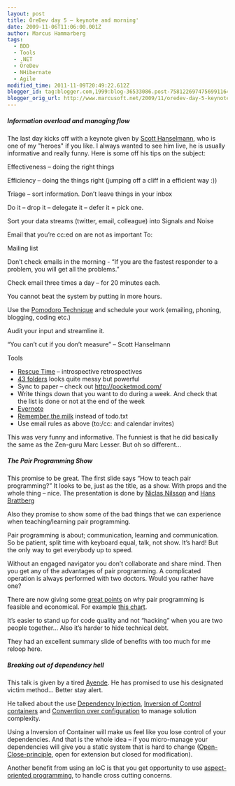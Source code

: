 ```yaml
---
layout: post
title: ÖreDev day 5 – keynote and morning'
date: 2009-11-06T11:06:00.001Z
author: Marcus Hammarberg
tags:
  - BDD
  - Tools
  - .NET
  - ÖreDev
  - NHibernate
  - Agile
modified_time: 2011-11-09T20:49:22.612Z
blogger_id: tag:blogger.com,1999:blog-36533086.post-7581226974756991164
blogger_orig_url: http://www.marcusoft.net/2009/11/oredev-day-5-keynote-and-morning.html
---
```



##### Information overload and managing flow

The last day kicks off with a keynote given by
<a href="http://www.hanselman.com/blog/" target="_blank">Scott
Hanselmann</a>, who is one of my "heroes" if you like. I always wanted
to see him live, he is usually informative and really funny. Here is
some off his tips on the subject:

Effectiveness – doing the right things

Efficiency – doing the things right (jumping off a cliff in a efficient
way :))

Triage – sort information. Don’t leave things in your inbox

Do it – drop it – delegate it – defer it = pick one.

Sort your data streams (twitter, email, colleague) into Signals and
Noise

Email that you’re cc:ed on are not as important To:

Mailing list

Don’t check emails in the morning - “If you are the fastest responder to
a problem, you will get all the problems.”

Check email three times a day – for 20 minutes each.

You cannot beat the system by putting in more hours.

Use the <a
href="http://www.marcusoft.net/2009/08/pomodoro-being-agile-and-focused-on.html"
target="_blank">Pomodoro Technique</a> and schedule your work (emailing,
phoning, blogging, coding etc.)

Audit your input and streamline it.

“You can’t cut if you don’t measure” – Scott Hanselmann

Tools

- <a href="www.rescuetime.com/" target="_blank">Rescue Time</a> –
    introspective retrospectives
- <a href="http://www.43folders.com/" target="_blank">43 folders</a>
    looks quite messy but powerful
- Sync to paper – check out <http://pocketmod.com/>
- Write things down that you want to do during a week. And check that
    the list is done or not at the end of the week
- <a href="http://www.evernote.com/" target="_blank">Evernote</a>
- <a href="http://www.rememberthemilk.com/" target="_blank">Remember the
    milk</a> instead of todo.txt
- Use email rules as above (to:/cc: and calendar invites)

This was very funny and informative. The funniest is that he did
basically the same as the Zen-guru Marc Lesser. But oh so different…

##### The Pair Programming Show

This promise to be great. The first slide says “How to teach pair
programming?” It looks to be, just as the title, as a show. With props
and the whole thing – nice. The presentation is done by
<a href="http://niclasnilsson.se/" target="_blank">Niclas Nilsson</a>
and <a href="http://blog.crisp.se/hansbrattberg/" target="_blank">Hans
Brattberg</a>

Also they promise to show some of the bad things that we can experience
when teaching/learning pair programming.

Pair programming is about; communication, learning and communication. So
be patient, split time with keyboard equal, talk, not show. It’s hard!
But the only way to get everybody up to speed.

Without an engaged navigator you don’t collaborate and share mind. Then
you get any of the advantages of pair programming. A complicated
operation is always performed with two doctors. Would you rather have
one?

There are now giving some
<a href="http://www.agitar.com/solutions/why_unit_testing.html"
target="_blank">great points</a> on why pair programming is feasible and
economical. For example
<a href="http://www.agitar.com/images/defect_chart.gif"
target="_blank">this chart</a>.

It’s easier to stand up for code quality and not “hacking” when you are
two people together… Also it’s harder to hide technical debt.

They had an excellent summary slide of benefits with too much for me
reloop here.

##### Breaking out of dependency hell

This talk is given by a tired
<a href="http://www.ayende.com" target="_blank">Ayende</a>. He has
promised to use his designated victim method… Better stay alert.

He talked about the use
<a href="http://en.wikipedia.org/wiki/Dependency_injection"
target="_blank">Dependency Injection</a>,
<a href="http://en.wikipedia.org/wiki/Inversion_of_control"
target="_blank">Inversion of Control containers</a> and
<a href="http://en.wikipedia.org/wiki/Convention_over_configuration"
target="_blank">Convention over configuration</a> to manage solution
complexity.

Using a Inversion of Container will make us feel like you lose control
of your dependencies. And that is the whole idea – if you micro-manage
your dependencies will give you a static system that is hard to change
(<a href="http://www.oodesign.com/open-close-principle.html"
target="_blank">Open-Close-principle</a>, open for extension but closed
for modification).

Another benefit from using an IoC is that you get opportunity to use
<a href="http://en.wikipedia.org/wiki/Aspect-oriented_programming"
target="_blank">aspect-oriented programming</a>, to handle cross cutting
concerns.
